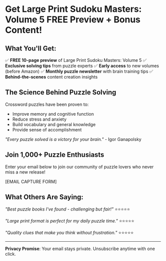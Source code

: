 # Get Large Print Sudoku Masters: Volume 5 FREE Preview + Bonus Content!

## What You'll Get:
✅ **FREE 10-page preview** of Large Print Sudoku Masters: Volume 5
✅ **Exclusive solving tips** from puzzle experts
✅ **Early access** to new volumes (before Amazon)
✅ **Monthly puzzle newsletter** with brain training tips
✅ **Behind-the-scenes** content creation insights

## The Science Behind Puzzle Solving
Crossword puzzles have been proven to:
- Improve memory and cognitive function
- Reduce stress and anxiety
- Build vocabulary and general knowledge
- Provide sense of accomplishment

*"Every puzzle solved is a victory for your brain."* - Igor Ganapolsky

## Join 1,000+ Puzzle Enthusiasts
Enter your email below to join our community of puzzle lovers who never miss a new release!

[EMAIL CAPTURE FORM]

## What Others Are Saying:
*"Best puzzle books I've found - challenging but fair!"* ⭐⭐⭐⭐⭐

*"Large print format is perfect for my daily puzzle time."* ⭐⭐⭐⭐⭐

*"Quality clues that make you think without frustration."* ⭐⭐⭐⭐⭐

---
**Privacy Promise**: Your email stays private. Unsubscribe anytime with one click.
